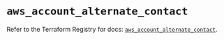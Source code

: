 # `aws_account_alternate_contact`

Refer to the Terraform Registry for docs: [`aws_account_alternate_contact`](https://registry.terraform.io/providers/hashicorp/aws/5.96.0/docs/resources/account_alternate_contact).
